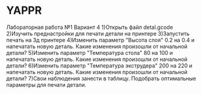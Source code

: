 # YAPPR
Лабораторная работа №1
Вариант 4
1)Открыть файл detal.gcode
2)Изучить преднастройки для печати детали на принтере 
3)Запустить печать на 3д принтере
4)Изменить параметр "Высота слоя" 0.2 на 0.4 и напечатать новую деталь. Какие изменения произошли от начальной детали?
5)Изменить параметр "Температура стола" 80 на 100 и напечатать новую деталь. Какие изменения произошли от начальной детали?
6)Изменить параметр "Температура экструдера" 200 на 220 и напечатать новую деталь. Какие изменения произошли от начальной детали?
7)Свои наблюдения занести в таблицу. Подобрать оптимальные параметры для печати детали.
